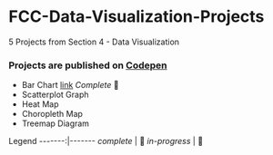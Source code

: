 # FCC-Data-Visualization-Projects
5 Projects from Section 4 - Data Visualization 

### Projects are published on [Codepen](https://codepen.io/)

* Bar Chart [link](https://codepen.io/LavishLavender/full/NWxKWqN) _Complete_ &#x1F4D7;
* Scatterplot Graph
* Heat Map
* Choropleth Map
* Treemap Diagram

Legend
-------:|-------
_complete_ | &#x1F4D7;
_in-progress_ | &#x1F4D9;
